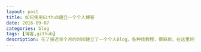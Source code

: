 ```yaml
---
layout: post
title: 如何使用Github建立一个个人博客
date: 2016-09-07
categories: blog
tags: [博客,github]
description: 花了接近半个月的时间建立了一个个人Blog，各种找教程，很麻烦，在这里将建立静态的GitHub Blog的方法汇总起来。
---
```

